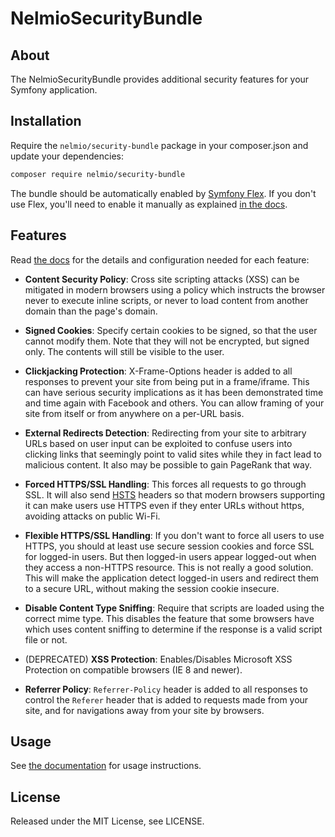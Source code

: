 # NelmioSecurityBundle

## About

The NelmioSecurityBundle provides additional security features for your Symfony application.

## Installation

Require the `nelmio/security-bundle` package in your composer.json and update your dependencies:
```bash
composer require nelmio/security-bundle
```

The bundle should be automatically enabled by [Symfony Flex][1]. If you don't use
Flex, you'll need to enable it manually as explained [in the docs][2].

## Features

Read [the docs][2] for the details and configuration needed for each feature:

* **Content Security Policy**: Cross site scripting attacks (XSS) can be mitigated
in modern browsers using a policy which instructs the browser never to execute inline scripts, or never to
load content from another domain than the page's domain.

* **Signed Cookies**: Specify certain cookies to be signed, so that the user cannot modify
  them. Note that they will not be encrypted, but signed only. The contents will still be
  visible to the user.

* **Clickjacking Protection**: X-Frame-Options header is added to all responses to prevent your
  site from being put in a frame/iframe. This can have serious security implications as it has
  been demonstrated time and time again with Facebook and others. You can allow framing of your
  site from itself or from anywhere on a per-URL basis.

* **External Redirects Detection**: Redirecting from your site to arbitrary URLs based on user
  input can be exploited to confuse users into clicking links that seemingly point to valid
  sites while they in fact lead to malicious content. It also may be possible to gain PageRank
  that way.

* **Forced HTTPS/SSL Handling**: This forces all requests to go through SSL. It will also
  send [HSTS](http://tools.ietf.org/html/draft-hodges-strict-transport-sec-02) headers so that
  modern browsers supporting it can make users use HTTPS even if they enter URLs without https,
  avoiding attacks on public Wi-Fi.

* **Flexible HTTPS/SSL Handling**: If you don't want to force all users to use HTTPS, you should
  at least use secure session cookies and force SSL for logged-in users. But then logged-in users
  appear logged-out when they access a non-HTTPS resource. This is not really a good solution.
  This will make the application detect logged-in users and redirect them to a secure URL,
  without making the session cookie insecure.

* **Disable Content Type Sniffing**: Require that scripts are loaded using the correct mime type.
  This disables the feature that some browsers have which uses content sniffing to determine if the response is a valid
  script file or not.

* (DEPRECATED) **XSS Protection**: Enables/Disables Microsoft XSS Protection on compatible browsers (IE 8 and newer).

* **Referrer Policy**: `Referrer-Policy` header is added to all responses to control the `Referer` header
  that is added to requests made from your site, and for navigations away from your site by browsers.

## Usage

See [the documentation][2] for usage instructions.

## License

Released under the MIT License, see LICENSE.

[1]: https://symfony.com/doc/current/setup/flex.html
[2]: https://symfony.com/bundles/NelmioSecurityBundle/
